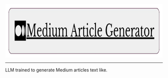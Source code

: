 <img src="docs/Medium_Article_Generator.png" height="170px">

---
LLM trained to generate Medium articles text like. 
